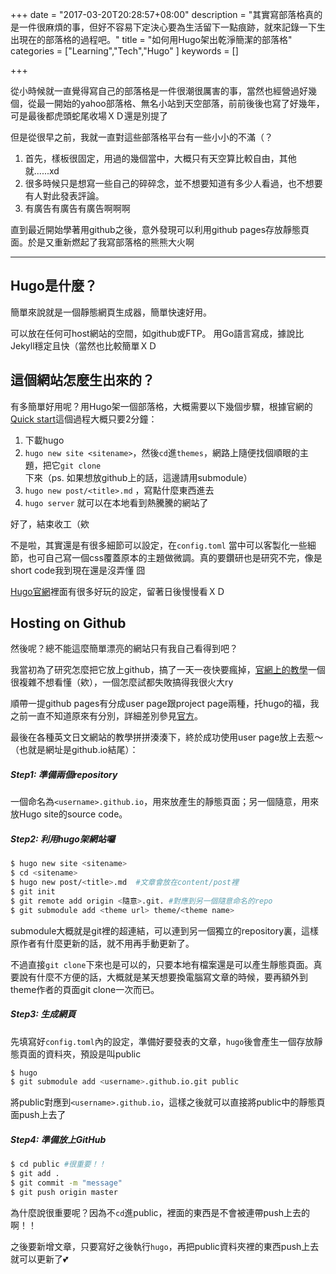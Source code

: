 +++
date = "2017-03-20T20:28:57+08:00"
description = "其實寫部落格真的是一件很麻煩的事，但好不容易下定決心要為生活留下一點痕跡，就來記錄一下生出現在的部落格的過程吧。"
title = "如何用Hugo架出乾淨簡潔的部落格"
categories = ["Learning","Tech","Hugo" ]
keywords = []

+++

從小時候就一直覺得寫自己的部落格是一件很潮很厲害的事，當然也經營過好幾個，從最一開始的yahoo部落格、無名小站到天空部落，前前後後也寫了好幾年，可是最後都虎頭蛇尾收場ＸＤ還是別提了

但是從很早之前，我就一直對這些部落格平台有一些小小的不滿（？

1. 首先，樣板很固定，用過的幾個當中，大概只有天空算比較自由，其他就......xd
2. 很多時候只是想寫一些自己的碎碎念，並不想要知道有多少人看過，也不想要有人對此發表評論。
3. 有廣告有廣告有廣告啊啊啊

直到最近開始學著用github之後，意外發現可以利用github pages存放靜態頁面。於是又重新燃起了我寫部落格的熊熊大火啊

---

## Hugo是什麼？

簡單來說就是一個靜態網頁生成器，簡單快速好用。

可以放在任何可host網站的空間，如github或FTP。
用Go語言寫成，據說比Jekyll穩定且快（當然也比較簡單ＸＤ



## 這個網站怎麼生出來的？

有多簡單好用呢？用Hugo架一個部落格，大概需要以下幾個步驟，根據官網的[Quick start](http://gohugo.io/overview/quickstart/)這個過程大概只要2分鐘：

1. 下載hugo
2. `hugo new site <sitename>`，然後`cd`進`themes`，網路上隨便找個順眼的主題，把它`git clone`下來（ps. 如果想放github上的話，這邊請用submodule）
3. `hugo new post/<title>.md` ，寫點什麼東西進去
4. `hugo server` 就可以在本地看到熱騰騰的網站了

好了，結束收工（欸

不是啦，其實還是有很多細節可以設定，在`config.toml` 當中可以客製化一些細節，也可自己寫一個css覆蓋原本的主題做微調。真的要鑽研也是研究不完，像是short code我到現在還是沒弄懂 囧

[Hugo官網](http://gohugo.io/)裡面有很多好玩的設定，留著日後慢慢看ＸＤ



## Hosting on Github

然後呢？總不能這麼簡單漂亮的網站只有我自己看得到吧？

我當初為了研究怎麼把它放上github，搞了一天一夜快要瘋掉，[官網上的教學](http://gohugo.io/tutorials/github-pages-blog/)一個很複雜不想看懂（欸），一個怎麼試都失敗搞得我很火大ry

順帶一提github pages有分成user page跟project page兩種，托hugo的福，我之前一直不知道原來有分別，詳細差別參見[官方](https://help.github.com/articles/user-organization-and-project-pages/)。

最後在各種英文日文網站的教學拼拼湊湊下，終於成功使用user page放上去惹～（也就是網址是github.io結尾）：



##### Step1: 準備兩個repository

一個命名為`<username>.github.io`，用來放產生的靜態頁面；另一個隨意，用來放Hugo site的source code。



##### Step2: 利用hugo架網站囉

```bash
$ hugo new site <sitename>
$ cd <sitename>
$ hugo new post/<title>.md  #文章會放在content/post裡
$ git init
$ git remote add origin <隨意>.git. #對應到另一個隨意命名的repo
$ git submodule add <theme url> theme/<theme name>
```

submodule大概就是git裡的超連結，可以連到另一個獨立的repository裏，這樣原作者有什麼更新的話，就不用再手動更新了。

不過直接`git clone`下來也是可以的，只要本地有檔案還是可以產生靜態頁面。真要說有什麼不方便的話，大概就是某天想要換電腦寫文章的時候，要再額外到theme作者的頁面git clone一次而已。



##### Step3:  生成網頁

先填寫好`config.toml`內的設定，準備好要發表的文章，`hugo`後會產生一個存放靜態頁面的資料夾，預設是叫public

```bash
$ hugo
$ git submodule add <username>.github.io.git public
```

將public對應到`<username>.github.io`，這樣之後就可以直接將public中的靜態頁面push上去了



##### Step4:  準備放上GitHub

```bash
$ cd public #很重要！！
$ git add .
$ git commit -m "message"
$ git push origin master
```

為什麼說很重要呢？因為不`cd`進public，裡面的東西是不會被連帶push上去的啊！！

之後要新增文章，只要寫好之後執行`hugo`，再把public資料夾裡的東西push上去就可以更新了💕



